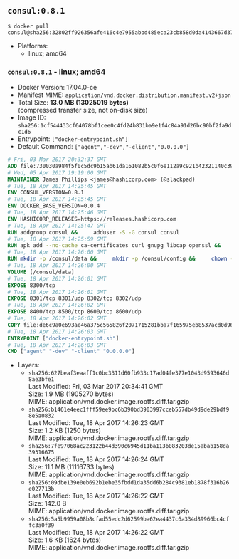 ## `consul:0.8.1`

```console
$ docker pull consul@sha256:32802ff926356afe416c4e7955abbd485eca23cb858d0da4143667d3778e572b
```

-	Platforms:
	-	linux; amd64

### `consul:0.8.1` - linux; amd64

-	Docker Version: 17.04.0-ce
-	Manifest MIME: `application/vnd.docker.distribution.manifest.v2+json`
-	Total Size: **13.0 MB (13025019 bytes)**  
	(compressed transfer size, not on-disk size)
-	Image ID: `sha256:1cf544433cf64078bf1cee0c4fd24b831ba9e1f4c84a91d26bc90bf2fa9dc1d6`
-	Entrypoint: `["docker-entrypoint.sh"]`
-	Default Command: `["agent","-dev","-client","0.0.0.0"]`

```dockerfile
# Fri, 03 Mar 2017 20:32:37 GMT
ADD file:730030a984f5f0c5dc9b15ab61da161082b5c0f6e112a9c921b42321140c3927 in / 
# Wed, 05 Apr 2017 19:19:00 GMT
MAINTAINER James Phillips <james@hashicorp.com> (@slackpad)
# Tue, 18 Apr 2017 14:25:45 GMT
ENV CONSUL_VERSION=0.8.1
# Tue, 18 Apr 2017 14:25:45 GMT
ENV DOCKER_BASE_VERSION=0.0.4
# Tue, 18 Apr 2017 14:25:46 GMT
ENV HASHICORP_RELEASES=https://releases.hashicorp.com
# Tue, 18 Apr 2017 14:25:47 GMT
RUN addgroup consul &&     adduser -S -G consul consul
# Tue, 18 Apr 2017 14:25:59 GMT
RUN apk add --no-cache ca-certificates curl gnupg libcap openssl &&     gpg --recv-keys 91A6E7F85D05C65630BEF18951852D87348FFC4C &&     mkdir -p /tmp/build &&     cd /tmp/build &&     wget ${HASHICORP_RELEASES}/docker-base/${DOCKER_BASE_VERSION}/docker-base_${DOCKER_BASE_VERSION}_linux_amd64.zip &&     wget ${HASHICORP_RELEASES}/docker-base/${DOCKER_BASE_VERSION}/docker-base_${DOCKER_BASE_VERSION}_SHA256SUMS &&     wget ${HASHICORP_RELEASES}/docker-base/${DOCKER_BASE_VERSION}/docker-base_${DOCKER_BASE_VERSION}_SHA256SUMS.sig &&     gpg --batch --verify docker-base_${DOCKER_BASE_VERSION}_SHA256SUMS.sig docker-base_${DOCKER_BASE_VERSION}_SHA256SUMS &&     grep ${DOCKER_BASE_VERSION}_linux_amd64.zip docker-base_${DOCKER_BASE_VERSION}_SHA256SUMS | sha256sum -c &&     unzip docker-base_${DOCKER_BASE_VERSION}_linux_amd64.zip &&     cp bin/gosu bin/dumb-init /bin &&     wget ${HASHICORP_RELEASES}/consul/${CONSUL_VERSION}/consul_${CONSUL_VERSION}_linux_amd64.zip &&     wget ${HASHICORP_RELEASES}/consul/${CONSUL_VERSION}/consul_${CONSUL_VERSION}_SHA256SUMS &&     wget ${HASHICORP_RELEASES}/consul/${CONSUL_VERSION}/consul_${CONSUL_VERSION}_SHA256SUMS.sig &&     gpg --batch --verify consul_${CONSUL_VERSION}_SHA256SUMS.sig consul_${CONSUL_VERSION}_SHA256SUMS &&     grep consul_${CONSUL_VERSION}_linux_amd64.zip consul_${CONSUL_VERSION}_SHA256SUMS | sha256sum -c &&     unzip -d /bin consul_${CONSUL_VERSION}_linux_amd64.zip &&     cd /tmp &&     rm -rf /tmp/build &&     apk del gnupg openssl &&     rm -rf /root/.gnupg
# Tue, 18 Apr 2017 14:26:00 GMT
RUN mkdir -p /consul/data &&     mkdir -p /consul/config &&     chown -R consul:consul /consul
# Tue, 18 Apr 2017 14:26:00 GMT
VOLUME [/consul/data]
# Tue, 18 Apr 2017 14:26:01 GMT
EXPOSE 8300/tcp
# Tue, 18 Apr 2017 14:26:01 GMT
EXPOSE 8301/tcp 8301/udp 8302/tcp 8302/udp
# Tue, 18 Apr 2017 14:26:02 GMT
EXPOSE 8400/tcp 8500/tcp 8600/tcp 8600/udp
# Tue, 18 Apr 2017 14:26:02 GMT
COPY file:de6c9a0e693ae46a375c565826f2071715281bba7f165975eb8537acd0d96ff4 in /usr/local/bin/docker-entrypoint.sh 
# Tue, 18 Apr 2017 14:26:03 GMT
ENTRYPOINT ["docker-entrypoint.sh"]
# Tue, 18 Apr 2017 14:26:03 GMT
CMD ["agent" "-dev" "-client" "0.0.0.0"]
```

-	Layers:
	-	`sha256:627beaf3eaaff1c0bc3311d60fb933c17ad04fe377e1043d9593646d8ae3bfe1`  
		Last Modified: Fri, 03 Mar 2017 20:34:41 GMT  
		Size: 1.9 MB (1905270 bytes)  
		MIME: application/vnd.docker.image.rootfs.diff.tar.gzip
	-	`sha256:b1461e4eec1fff59ee9bc6b390bd3903997cceb557db49d9de29bdf98e5a0832`  
		Last Modified: Tue, 18 Apr 2017 14:26:23 GMT  
		Size: 1.2 KB (1250 bytes)  
		MIME: application/vnd.docker.image.rootfs.diff.tar.gzip
	-	`sha256:7fe97068ac223122b44d390c6945d11ba113b083203de15abab158da39316675`  
		Last Modified: Tue, 18 Apr 2017 14:26:24 GMT  
		Size: 11.1 MB (11116733 bytes)  
		MIME: application/vnd.docker.image.rootfs.diff.tar.gzip
	-	`sha256:09dbe139e0eb692b1ebe35fbdd1da35dd6b284c9381eb1878f316b26e027713b`  
		Last Modified: Tue, 18 Apr 2017 14:26:22 GMT  
		Size: 142.0 B  
		MIME: application/vnd.docker.image.rootfs.diff.tar.gzip
	-	`sha256:5a5b9959a08b8cfad55edc2d62599ba62ea4437c6a334d89966bc4cffc3a0f39`  
		Last Modified: Tue, 18 Apr 2017 14:26:22 GMT  
		Size: 1.6 KB (1624 bytes)  
		MIME: application/vnd.docker.image.rootfs.diff.tar.gzip
